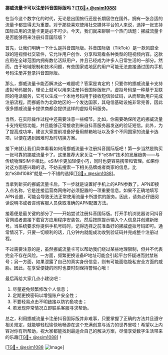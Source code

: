 **挪威流量卡可以注册抖音国际版吗？[[TG💪+ @esim1088](https://t.me/s/esim1088)]**

在当今这个数字化的时代，无论是出国旅行还是长期居住在国外，拥有一张合适的流量卡都显得尤为重要。对于那些喜欢使用社交媒体平台的人来说，选择一张支持国际应用的流量卡更是必不可少。今天，我们就来聊聊一个热门话题：挪威流量卡是否能够用来注册抖音国际版？

首先，让我们明确一下什么是抖音国际版。抖音国际版（TikTok）是一款风靡全球的短视频社交软件，它允许用户创作、分享和观看各种类型的短视频内容。这款应用在全球范围内拥有数亿活跃用户，并且已经成为许多人日常生活的一部分。然而，由于地域限制和技术问题，有些国家或地区的用户可能无法直接通过国内手机号码注册并登录抖音国际版。

那么，挪威流量卡能否解决这一难题呢？答案是肯定的！只要你的挪威流量卡支持虚拟号码服务，理论上就可以用来注册抖音国际版账户。虚拟号码是一种基于互联网的电话服务，它可以生成一个本地号码用于接收短信验证码，从而帮助用户完成注册流程。而挪威作为北欧地区的一个发达国家，其电信基础设施非常完善，因此很多挪威流量卡提供商都会提供这样的虚拟号码服务。

当然，在实际操作过程中还需要注意一些细节。比如，你需要确保所选的挪威流量卡支持短信功能，并且能够正常接收到来自抖音服务器发送的验证短信。此外，为了提高成功率，建议大家提前准备好备用邮箱地址以及多个不同国家的流量卡选项，以便在遇到困难时及时切换方案。

接下来就让我们具体看看如何用挪威流量卡注册抖音国际版吧！第一步当然是购买一张可靠的挪威流量卡了。这里推荐大家关注一下“eSIM”技术的发展趋势——与传统物理SIM卡相比，eSIM卡更加轻便小巧，同时也更容易携带和管理。如果你对这方面感兴趣的话，不妨去搜索一下相关品牌或者商家的信息，比如“eSIM1088”就是一个不错的选择[[TG💪+ @esim1088](https://t.me/s/esim1088)]。

当拿到新买的挪威流量卡后，下一步就是设置好手机上的APN参数了。APN即接入点名称，它是连接运营商网络时必须配置的一项重要信息。如果不正确地填写APN设置，可能会导致无法正常使用流量卡所提供的服务。因此，请务必仔细阅读说明书或者咨询客服人员获取准确的APN配置方法。

接着便是最关键的部分了——开始尝试注册抖音国际版。打开手机浏览器访问抖音官网或者直接下载官方应用程序安装包，然后按照提示输入个人信息并创建新账号。当系统要求你提供手机号码时，记得选择之前准备好的挪威虚拟号码即可。通常情况下，只要一切顺利的话，几分钟内就能成功收到验证码并完成整个注册过程。

不过需要注意的是，虽然挪威流量卡可以帮助我们绕过某些地理限制，但并不代表完全不存在风险。一方面，频繁更换设备IP地址可能会引起平台怀疑进而封禁账号；另一方面，如果泄露了自己的真实身份信息，则有可能面临隐私安全方面的威胁。因此，在享受便捷的同时也要时刻保持警惕心哦！

最后再给大家几点小建议吧：
1. 尽量避免频繁修改个人信息；
2. 定期更换密码以增强账户安全性；
3. 不要轻易点击不明链接以防钓鱼攻击；
4. 若发现异常情况立即联系客服寻求帮助。

总之，利用挪威流量卡注册抖音国际版并非难事，只要掌握了正确的方法并且遵守相关规定，就能够轻松愉快地畅游在这个充满创意与活力的世界里啦！希望以上内容对你有所帮助，祝大家都能找到最适合自己的解决方案，尽情享受数字生活带来的乐趣[[TG💪+ @esim1088](https://t.me/s/esim1088)]！

[[TG💪+ @esim1088](https://t.me/s/esim1088) ![Image](https://i.postimg.cc/4NQfJmqS/Snipaste-2025-05-13-00-14-12.png)]